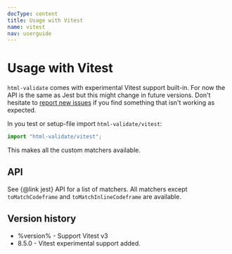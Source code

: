 ```yaml
---
docType: content
title: Usage with Vitest
name: vitest
nav: userguide
---
```


# Usage with Vitest

`html-validate` comes with experimental Vitest support built-in.
For now the API is the same as Jest but this might change in future versions.
Don't hesitate to [report new issues](https://gitlab.com/html-validate/html-validate/-/issues/new) if you find something that isn't working as expected.

In you test or setup-file import `html-validate/vitest`:

```ts
import "html-validate/vitest";
```

This makes all the custom matchers available.

## API

See {@link jest} API for a list of matchers.
All matchers except `toMatchCodeframe` and `toMatchInlineCodeframe` are available.

## Version history

- %version% - Support Vitest v3
- 8.5.0 - Vitest experimental support added.
